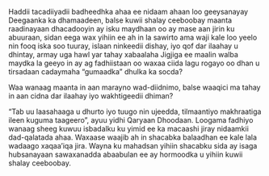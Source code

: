Haddii tacadiiyadii badheedhka ahaa ee nidaam ahaan loo geeysanayay Deegaanka ka dhamaadeen, balse kuwii shalay ceeboobay maanta raadinayaan dhacadooyin ay isku maydhaan oo ay mase aan jirin ku abuuraan, sidan eega wax yihiin ee ah in la sawirto ama waji kale loo yeelo nin fooq iska soo tuuray, islaan ninkeedii dishay, iyo qof dar ilaahay u dhintay, armay uga hawl yar tahay xabaalaha Jigjiga ee maalin walba maydka la geeyo in ay ag fadhiistaan oo waxaa ciida lagu rogayo oo dhan u tirsadaan cadaymaha “gumaadka” dhulka ka socda? 

Waa wanaag maanta in aan marayno wad-diidnimo, balse waaqici ma tahay in aan cidna dar ilaahay iyo wakhtigeedii dhiman? 

“Tab uu laasahaaga u dhurto iyo tuugo nin ujeedda, tilmaantiyo makhraatiga ileen kuguma taageero”, ayuu yidhi Qaryaan Dhoodaan. Loogama fadhiyo wanaag sheeg kuwuu isbadalku ku yimid ee ka macaashi jiray nidaamkii dad-qalatada ahaa. Waxaase waajib ah in shacabka balaadhan ee kale lala wadaago xaqaa’iqa jira. Wayna ku mahadsan yihiin shacabku sida ay isaga hubsanayaan sawaxanadda abaabulan ee ay hormoodka u yihiin kuwii shalay ceeboobay.
